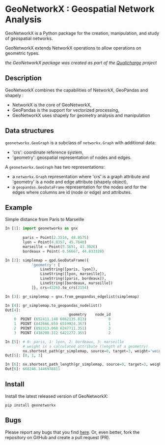 # GeoNetworkX : Geospatial Network Analysis

GeoNetworkX is a Python package for the creation, manipulation, and study of geospatial networks.

GeoNetworkX extends NetworkX operations to allow operations on geometric types.

*the GeoNetworkX package was created as part of the [Qualicharge](https://github.com/MTES-MCT/qualicharge) project*

## Description

GeoNetworkX combines the capabilities of NetworkX, GeoPandas and shapely :

- NetworkX is the core of GeoNetworkX,
- GeoPandas is the support for vectorized processing,
- GeoNetworkX uses shapely for geometry analysis and manipulation  

## Data structures

`geonetworkx.GeoGraph` is a subclass of `networkx.Graph` with additional data:

- 'crs': coordinate reference system,
- 'geometry': geospatial representation of nodes and edges.

A `geonetworkx.GeoGraph` has two representations:

- a `networkx.Graph` representation where 'crs' is a graph attribute and 'geometry' 
is a node and edge attribute (shapely object),
- a `geopandas.GeoDataFrame` representation for the nodes and for the edges where columns are id (node or edge) and attributes.

## Example

Simple distance from Paris to Marseille

```python
In [1]: import geonetworkx as gnx
        
        paris = Point(2.3514, 48.8575)
        lyon = Point(4.8357, 45.7640)
        marseille = Point(5.3691, 43.3026)
        bordeaux = Point(-0.56667, 44.833328)

In [2]: simplemap = gpd.GeoDataFrame({
            'geometry': [
                LineString([paris, lyon]), 
                LineString([lyon, marseille]), 
                LineString([paris, bordeaux]), 
                LineString([bordeaux, marseille])
            ]}, crs=4326).to_crs(2154)

In [3]: gr_simplemap = gnx.from_geopandas_edgelist(simplemap)

In [4]: gr_simplemap.to_geopandas_nodelist()
Out[4]:
                             geometry    node_id
    0  POINT (652411.148 6862135.813)          0
    1  POINT (842666.659 6519924.367)          1
    2  POINT (892313.068 6247711.351)          3
    3  POINT (418208.312 6421272.355)          2

In [5]: # 0: paris, 1: lyon, 2: bordeaux, 3: marseille
        # weight is a calculated attribute (length of a geometry)
        nx.shortest_path(gr_simplemap, source=0, target=3, weight='weight')
Out[5]: [0, 1, 3]

In [6]: nx.shortest_path_length(gr_simplemap, source=0, target=3, weight='weight')
Out[6]: 668246.1446978811
```

## Install

Install the latest released version of GeoNetworkX:

```shell
pip install geonetworkx
```

## Bugs

Please report any bugs that you find [here](https://github.com/loco-labs/geonetworkx/issues). 
Or, even better, fork the repository on GitHub and create a pull request (PR).
